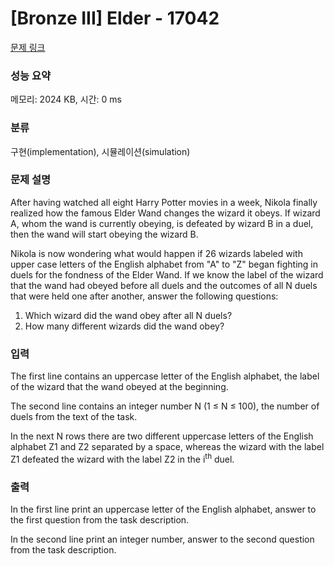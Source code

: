 # [Bronze III] Elder - 17042 

[문제 링크](https://www.acmicpc.net/problem/17042) 

### 성능 요약

메모리: 2024 KB, 시간: 0 ms

### 분류

구현(implementation), 시뮬레이션(simulation)

### 문제 설명

<p>After having watched all eight Harry Potter movies in a week, Nikola finally realized how the famous Elder Wand changes the wizard it obeys. If wizard A, whom the wand is currently obeying, is defeated by wizard B in a duel, then the wand will start obeying the wizard B.</p>

<p>Nikola is now wondering what would happen if 26 wizards labeled with upper case letters of the English alphabet from "A" to "Z" began fighting in duels for the fondness of the Elder Wand. If we know the label of the wizard that the wand had obeyed before all duels and the outcomes of all N duels that were held one after another, answer the following questions:</p>

<ol>
	<li>Which wizard did the wand obey after all N duels?</li>
	<li>How many different wizards did the wand obey?</li>
</ol>

### 입력 

 <p>The first line contains an uppercase letter of the English alphabet, the label of the wizard that the wand obeyed at the beginning.</p>

<p>The second line contains an integer number N (1 ≤ N ≤ 100), the number of duels from the text of the task.</p>

<p>In the next N rows there are two different uppercase letters of the English alphabet Z1 and Z2 separated by a space, whereas the wizard with the label Z1 defeated the wizard with the label Z2 in the i<sup>th</sup> duel.</p>

### 출력 

 <p>In the first line print an uppercase letter of the English alphabet, answer to the first question from the task description.</p>

<p>In the second line print an integer number, answer to the second question from the task description.</p>

